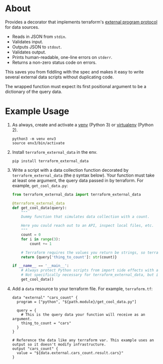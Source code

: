 # About

Provides a decorator that implements terraform's [external program protocol][protocol] for data sources.
* Reads in JSON from `stdin`.
* Validates input.
* Outputs JSON to `stdout`.
* Validates output.
* Prints human-readable, one-line errors on `stderr`.
* Returns a non-zero status code on errors.

This saves you from fiddling with the spec and makes it easy to write several external data scripts without duplicating
code.

The wrapped function must expect its first positional argument to be a dictionary of the query data.

# Example Usage

1. As always, create and activate a [venv][venv] (Python 3) or [virtualenv][virtualenv] (Python 2).
    ```shell
    python3 -m venv env3
    source env3/bin/activate
    ```

1. Install `terraform_external_data` in the env.
    ```shell
    pip install terraform_external_data
    ```

1. Write a script with a data collection function decorated by `terraform_external_data` (the `@` syntax below). Your function must take at least one argument, the query data passed in by terraform. For example, `get_cool_data.py`:
    ```python
    from terraform_external_data import terraform_external_data

    @terraform_external_data
    def get_cool_data(query):
        """
        Dummy function that simulates data collection with a count.

        Here you could reach out to an API, inspect local files, etc.
        """
        count = 0
        for i in range(3):
            count += 1

        # Terraform requires the values you return be strings, so terraform_external_data will error if they aren't.
        return {query['thing_to_count']: str(count)}

    if __name__ == '__main__':
        # Always protect Python scripts from import side effects with a condition to check the __name__.
        # Not specifically necessary for terraform_external_data, but it's a best practice in general.
        get_cool_data()
    ```

1. Add a `data` resource to your terraform file. For example, `terraform.tf`:
    ```hcl
    data "external" "cars_count" {
      program = ["python", "${path.module}/get_cool_data.py"]

      query = {
        # This is the query data your function will receive as an argument.
        thing_to_count = "cars"
      }
    }

    # Reference the data like any terraform var. This example uses an output so it doesn't modify infrastructure.
    output "cars_count" {
      value = "${data.external.cars_count.result.cars}"
    }
    ```

[protocol]: https://www.terraform.io/docs/providers/external/data_source.html#external-program-protocol
[venv]: https://docs.python.org/3/library/venv.html
[virtualenv]: https://virtualenv.pypa.io/en/stable/

